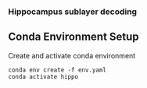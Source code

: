 ### Hippocampus sublayer decoding

## Conda Environment Setup
Create and activate conda environment
```
conda env create -f env.yaml
conda activate hippo
```